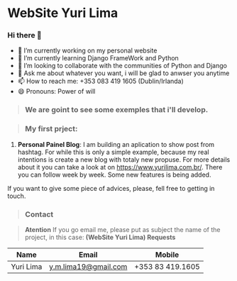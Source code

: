 <!-- Headings --> <!-- Strong --> <!-- Italics --> <!-- Blockquote --> <!-- Links --> <!-- UL --> <!-- OL --> <!-- Images --> <!-- Code Blocks --> <!-- Tables --> 
<!-- Task Lists -->
# WebSite Yuri Lima
### Hi there 👋
- 🔭 I’m currently working on my personal website
- 🌱 I’m currently learning Django FrameWork and Python
- 👯 I’m looking to collaborate with the communities of Python and Django
- 💬 Ask me about whatever you want, i will be glad to anwser you anytime
- 📫 How to reach me: +353 083 419 1605 (Dublin/Irlanda)
- 😄 Pronouns: Power of will


> ### We are goint to see some exemples that i'll develop.

> ### My first prject:
1. **Personal Painel Blog**:
  I am building an aplication to show post from hashtag. For while this is only a simple example, 
  because my real intentions is create a new blog with totaly new propuse. 
  For more details about it you can take a look at on https://www.yurilima.com.br/.
  There you can follow week by week. Some new features is being added.

If you want to give some piece of advices, please, fell free to getting in touch.
  
> ### Contact

> **Atention** If you go email me, please put as subject the name of the project, in this case: **(WebSite Yuri Lima) Requests**

|  Name |  Email | Mobile  |
|-------|--------|---------|
|  Yuri Lima | y.m.lima19@gmail.com  | +353 83 419.1605  |
